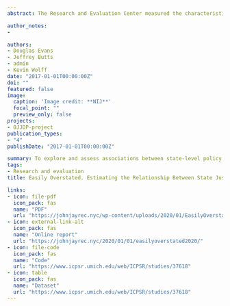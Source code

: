 ```yaml
---
abstract: The Research and Evaluation Center measured the characteristics of state-level juvenile justice policies and estimated their association with changes in juvenile crime and youth confinement. Using data from the National Center for Juvenile Justice’s compendium of justice system characteristics, “Juvenile Justice, Geography, Policy, Practice & Statistics” (JJGPS), the research team created an index that accounted for 16 policies that were more or less progressive in terms of rehabilitative intent, compatibility with developmental science, focus on the use of “least restrictive” settings, and consistency with civil liberties and the need for balanced restraint on the powers of government to ensure public safety. The study assigned a score to each of the 50 states based on the extent to which its youth justice policy environment could be considered “progressive” as opposed to punitive or regressive. According to the study’s results, rates of youth confinement declined significantly across the country during the past two decades (modeled by a function of time), but states with more progressive policy environments did not demonstrate significantly steeper declines than less progressive states.

author_notes:
- 

authors:
- Douglas Evans 
- Jeffrey Butts 
- admin 
- Kevin Wolff 
date: "2017-01-01T00:00:00Z"
doi: ""
featured: false
image:
  caption: 'Image credit: **NIJ**'
  focal_point: ""
  preview_only: false
projects: 
- OJJDP-project
publication_types:
- "4"
publishDate: "2017-01-01T00:00:00Z"

summary: To explore and assess associations between state-level policy reforms and juvenile justice system outcomes
tags:
- Research and evaluation
title: Easily Overstated. Estimating the Relationship Between State Justice Policy Environments and Falling Rates of Youth Confinement

links:
- icon: file-pdf
  icon_pack: fas
  name: "PDF"
  url: "https://johnjayrec.nyc/wp-content/uploads/2020/01/EasilyOverstated2020-1.pdf"
- icon: external-link-alt
  icon_pack: fas
  name: "Online report"
  url: "https://johnjayrec.nyc/2020/01/01/easilyoverstated2020/"
- icon: file-code
  icon_pack: fas
  name: "Code"
  url: "https://www.icpsr.umich.edu/web/ICPSR/studies/37618"
- icon: table
  icon_pack: fas
  name: "Dataset"
  url: "https://www.icpsr.umich.edu/web/ICPSR/studies/37618"
---
```




